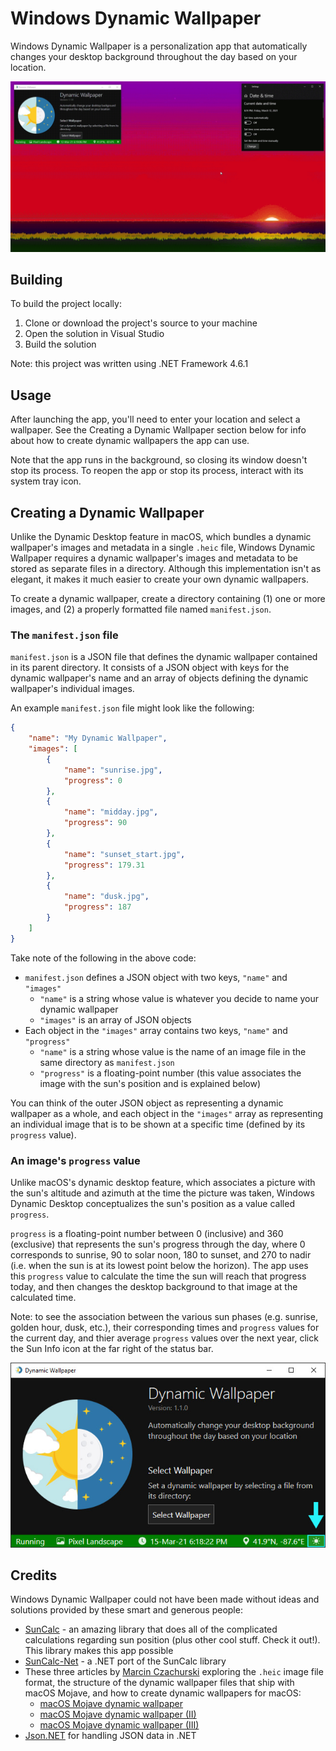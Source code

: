 # Windows Dynamic Wallpaper

Windows Dynamic Wallpaper is a personalization app that automatically changes your desktop background throughout the day based on your location.

![Dynamic Wallpaper Demo](/demo.gif)

## Building

To build the project locally:

1. Clone or download the project's source to your machine
2. Open the solution in Visual Studio
3. Build the solution

Note: this project was written using .NET Framework 4.6.1

## Usage

After launching the app, you'll need to enter your location and select a wallpaper. See the Creating a Dynamic Wallpaper section below for info about how to create dynamic wallpapers the app can use.

Note that the app runs in the background, so closing its window doesn't stop its process. To reopen the app or stop its process, interact with its system tray icon.

## Creating a Dynamic Wallpaper

Unlike the Dynamic Desktop feature in macOS, which bundles a dynamic wallpaper's images and metadata in a single `.heic` file, Windows Dynamic Wallpaper requires a dynamic wallpaper's images and metadata to be stored as separate files in a directory. Although this implementation isn't as elegant, it makes it much easier to create your own dynamic wallpapers.

To create a dynamic wallpaper, create a directory containing (1) one or more images, and (2) a properly formatted file named `manifest.json`.

### The `manifest.json` file

`manifest.json` is a JSON file that defines the dynamic wallpaper contained in its parent directory. It consists of a JSON object with keys for the dynamic wallpaper's name and an array of objects defining the dynamic wallpaper's individual images.

An example `manifest.json` file might look like the following:

```json
{
    "name": "My Dynamic Wallpaper",
    "images": [
        {
            "name": "sunrise.jpg",
            "progress": 0
        },
        {
            "name": "midday.jpg",
            "progress": 90
        },
        {
            "name": "sunset_start.jpg",
            "progress": 179.31
        },
        {
            "name": "dusk.jpg",
            "progress": 187
        }
    ]
}
```

Take note of the following in the above code:
- `manifest.json` defines a JSON object with two keys, `"name"` and `"images"`
    - `"name"` is a string whose value is whatever you decide to name your dynamic wallpaper
    - `"images"` is an array of JSON objects
- Each object in the `"images"` array contains two keys, `"name"` and `"progress"`
    - `"name"` is a string whose value is the name of an image file in the same directory as `manifest.json`
    - `"progress"` is a floating-point number (this value associates the image with the sun's position and is explained below)

You can think of the outer JSON object as representing a dynamic wallpaper as a whole, and each object in the `"images"` array as representing an individual image that is to be shown at a specific time (defined by its `progress` value).

### An image's `progress` value

Unlike macOS's dynamic desktop feature, which associates a picture with the sun's altitude and azimuth at the time the picture was taken, Windows Dynamic Desktop conceptualizes the sun's position as a value called `progress`.

`progress` is a floating-point number between 0 (inclusive) and 360 (exclusive) that represents the sun's progress through the day, where 0 corresponds to sunrise, 90 to solar noon, 180 to sunset, and 270 to nadir (i.e. when the sun is at its lowest point below the horizon). The app uses this `progress` value to calculate the time the sun will reach that progress today, and then changes the desktop background to that image at the calculated time.

Note: to see the association between the various sun phases (e.g. sunrise, golden hour, dusk, etc.), their corresponding times and `progress` values for the current day, and thier average `progress` values over the next year, click the Sun Info icon at the far right of the status bar.

![Indicate Sun Info button](/indicate_sun_info.jpg)

## Credits

Windows Dynamic Wallpaper could not have been made without ideas and solutions provided by these smart and generous people:

- [SunCalc](https://github.com/mourner/suncalc) - an amazing library that does all of the complicated calculations regarding sun position (plus other cool stuff. Check it out!). This library makes this app possible
- [SunCalc-Net](https://github.com/kostebudinoski/SunCalcNet) - a .NET port of the SunCalc library
- These three articles by [Marcin Czachurski](https://medium.com/@mczachurski) exploring the `.heic` image file format, the structure of the dynamic wallpaper files that ship with macOS Mojave, and how to create dynamic wallpapers for macOS:
    - [macOS Mojave dynamic wallpaper](https://itnext.io/macos-mojave-dynamic-wallpaper-fd26b0698223)
    - [macOS Mojave dynamic wallpaper (II)](https://itnext.io/macos-mojave-dynamic-wallpapers-ii-f8b1e55c82f)
    - [macOS Mojave dynamic wallpaper (III)](https://itnext.io/macos-mojave-wallpaper-iii-c747c30935c4)
- [Json.NET](https://github.com/JamesNK/Newtonsoft.Json) for handling JSON data in .NET
